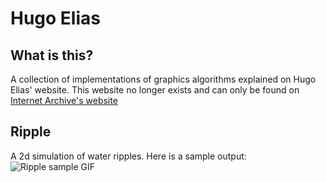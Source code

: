 # Hugo Elias

## What is this?
A collection of implementations of graphics algorithms explained on Hugo Elias' 
website. This website no longer exists and can only be found on [Internet Archive's 
website](https://web.archive.org/web/20160505235423/http://freespace.virgin.net/hugo.elias/graphics/x_water.htm)

## Ripple
A 2d simulation of water ripples. Here is a sample output:
![Ripple sample GIF](./ripple/output.gif)

